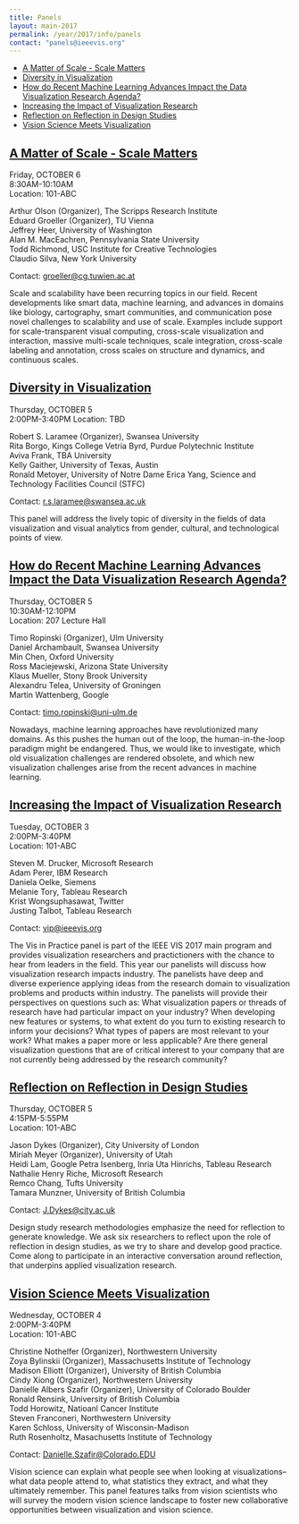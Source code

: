 ```yaml
---
title: Panels
layout: main-2017
permalink: /year/2017/info/panels
contact: "panels@ieeevis.org"
---
```


* [A Matter of Scale - Scale Matters](#scale-matters)
* [Diversity in Visualization](#diversity-panel)
* [How do Recent Machine Learning Advances Impact the Data Visualization Research Agenda?](#ml-agenda)
* [Increasing the Impact of Visualization Research](#vip)
* [Reflection on Reflection in Design Studies](#design-studies)
* [Vision Science Meets Visualization](#vision-science)


## <a name="scale-matters"></a> [A Matter of Scale - Scale Matters](http://ieeevis.org) 
Friday, OCTOBER 6  
8:30AM-10:10AM  
Location: 101-ABC   

Arthur Olson (Organizer), The Scripps Research Institute  
Eduard Groeller (Organizer), TU Vienna  
Jeffrey Heer, University of Washington  
Alan M. MacEachren, Pennsylvania State University  
Todd Richmond, USC Institute for Creative Technologies  
Claudio Silva, New York University

Contact: [groeller@cg.tuwien.ac.at](mailto:groeller@cg.tuwien.ac.at)

Scale and scalability have been recurring topics in our field. Recent developments like smart data, machine learning, and advances in domains like biology, cartography, smart communities, and communication pose novel challenges to scalability and use of scale. Examples include support for scale-transparent visual computing, cross-scale visualization and interaction, massive multi-scale techniques, scale integration, cross-scale labeling and annotation, cross scales on structure and dynamics, and continuous scales. 

## <a name="diversity-panel"></a> [Diversity in Visualization](https://youtu.be/-6TmLPPRjqc) 
Thursday, OCTOBER 5  
2:00PM-3:40PM 
Location: TBD

Robert S. Laramee (Organizer), Swansea University  
Rita Borgo, Kings College
Vetria Byrd, Purdue Polytechnic Institute  
Aviva Frank, TBA University  
Kelly Gaither, University of Texas, Austin  
Ronald Metoyer, University of Notre Dame
Erica Yang, Science and Technology Facilities Council (STFC)

Contact: [r.s.laramee@swansea.ac.uk](mailto:r.s.laramee@swansea.ac.uk)

This panel will address the lively topic of diversity in the fields of data visualization and visual analytics from gender, cultural, and technological points of view.

## <a name="ml-agenda"></a> [How do Recent Machine Learning Advances Impact the Data Visualization Research Agenda?](http://ieeevis.org) 
Thursday, OCTOBER 5  
10:30AM-12:10PM  
Location: 207 Lecture Hall  

Timo Ropinski (Organizer), Ulm University  
Daniel Archambault, Swansea University  
Min Chen, Oxford University  
Ross Maciejewski, Arizona State University  
Klaus Mueller, Stony Brook University  
Alexandru Telea, University of Groningen  
Martin Wattenberg, Google

Contact: [timo.ropinski@uni-ulm.de](mailto:timo.ropinski@uni-ulm.de)

Nowadays, machine learning approaches have revolutionized many domains. As this pushes the human out of the loop, the human-in-the-loop paradigm might be endangered. Thus, we would like to investigate, which old visualization challenges are rendered obsolete, and which new visualization challenges arise from the recent advances in machine learning.

## <a name="vip"></a> [Increasing the Impact of Visualization Research](http://www.visinpractice.rwth-aachen.de/panel.html)
Tuesday, OCTOBER 3  
2:00PM-3:40PM  
Location: 101-ABC  

Steven M. Drucker, Microsoft Research  
Adam Perer, IBM Research  
Daniela Oelke, Siemens  
Melanie Tory, Tableau Research  
Krist Wongsuphasawat, Twitter  
Justing Talbot, Tableau Research

Contact: [vip@ieeevis.org](mailto:vip@ieeevis.org)

The Vis in Practice panel is part of the IEEE VIS 2017 main program and provides visualization researchers and practictioners with the chance to hear from leaders in the field. This year our panelists will discuss how visualization research impacts industry. The panelists have deep and diverse experience applying ideas from the research domain to visualization problems and products within industry. The panelists will provide their perspectives on questions such as: What visualization papers or threads of research have had particular impact on your industry? When developing new features or systems, to what extent do you turn to existing research to inform your decisions? What types of papers are most relevant to your work? What makes a paper more or less applicable? Are there general visualization questions that are of critical interest to your company that are not currently being addressed by the research community?


## <a name="design-studies"></a> [Reflection on Reflection in Design Studies](http://ieeevis.org)
Thursday, OCTOBER 5  
4:15PM-5:55PM  
Location: 101-ABC  

Jason Dykes (Organizer), City University of London  
Miriah Meyer (Organizer), University of Utah  
Heidi Lam, Google
Petra Isenberg, Inria
Uta Hinrichs, Tableau Research  
Nathalie Henry Riche, Microsoft Research  
Remco Chang, Tufts University  
Tamara Munzner, University of British Columbia

Contact: [J.Dykes@city.ac.uk](mailto:J.Dykes@city.ac.uk)

Design study research methodologies emphasize the need for reflection to generate knowledge. We ask six researchers to reflect upon the role of reflection in design studies, as we try to share and develop good practice. Come along to participate in an interactive conversation around reflection, that underpins applied visualization research.

## <a name="vision-science"></a> [Vision Science Meets Visualization](http://ieeevis.org)
Wednesday, OCTOBER 4  
2:00PM-3:40PM  
Location: 101-ABC  

Christine Nothelfer (Organizer), Northwestern University  
Zoya Bylinskii (Organizer), Massachusetts Institute of Technology  
Madison Elliott (Organizer), University of British Columbia  
Cindy Xiong (Organizer), Northwestern University  
Danielle Albers Szafir (Organizer), University of Colorado Boulder  
Ronald Rensink, University of British Columbia  
Todd Horowitz, Natioanl Cancer Institute  
Steven Franconeri, Northwestern University  
Karen Schloss, University of Wisconsin-Madison  
Ruth Rosenholtz, Masachusetts Institute of Technology

Contact: [Danielle.Szafir@Colorado.EDU](mailto:Danielle.Szafir@Colorado.EDU)

Vision science can explain what people see when looking at visualizations–what data people attend to, what statistics they extract, and what they ultimately remember. This panel features talks from vision scientists who will survey the modern vision science landscape to foster new collaborative opportunities between visualization and vision science.
